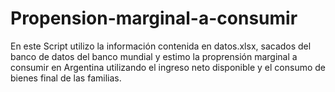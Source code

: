 # Propension-marginal-a-consumir
En este Script utilizo la información contenida en datos.xlsx, sacados del banco de datos del banco mundial y estimo la proprensión marginal a consumir en Argentina 
utilizando el ingreso neto disponible y el consumo de bienes final de las familias.
